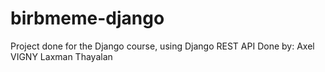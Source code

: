 # birbmeme-django

Project done for the Django course, using Django REST API
Done by:
Axel VIGNY
Laxman Thayalan